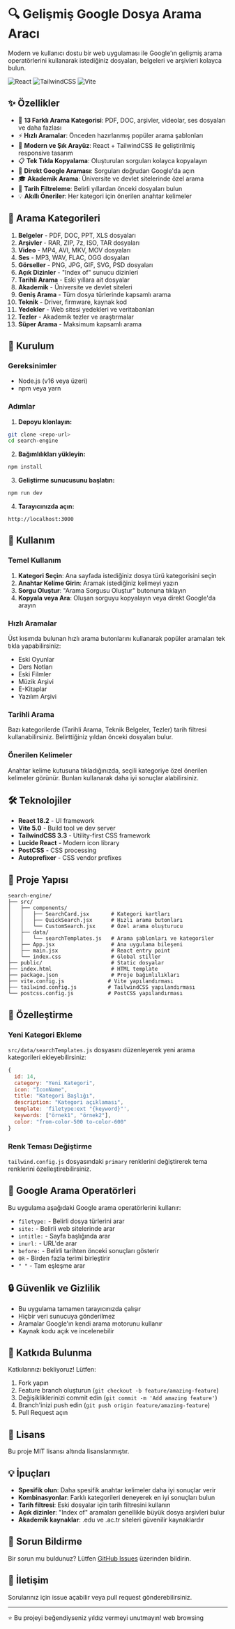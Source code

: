 # 🔍 Gelişmiş Google Dosya Arama Aracı

Modern ve kullanıcı dostu bir web uygulaması ile Google'ın gelişmiş arama operatörlerini kullanarak istediğiniz dosyaları, belgeleri ve arşivleri kolayca bulun.

![React](https://img.shields.io/badge/React-18.2-blue)
![TailwindCSS](https://img.shields.io/badge/TailwindCSS-3.3-38bdf8)
![Vite](https://img.shields.io/badge/Vite-5.0-646cff)

## ✨ Özellikler

- 🎯 **13 Farklı Arama Kategorisi**: PDF, DOC, arşivler, videolar, ses dosyaları ve daha fazlası
- ⚡ **Hızlı Aramalar**: Önceden hazırlanmış popüler arama şablonları
- 🎨 **Modern ve Şık Arayüz**: React + TailwindCSS ile geliştirilmiş responsive tasarım
- 📋 **Tek Tıkla Kopyalama**: Oluşturulan sorguları kolayca kopyalayın
- 🚀 **Direkt Google Araması**: Sorguları doğrudan Google'da açın
- 🎓 **Akademik Arama**: Üniversite ve devlet sitelerinde özel arama
- 📅 **Tarih Filtreleme**: Belirli yıllardan önceki dosyaları bulun
- 💡 **Akıllı Öneriler**: Her kategori için önerilen anahtar kelimeler

## 🎯 Arama Kategorileri

1. **Belgeler** - PDF, DOC, PPT, XLS dosyaları
2. **Arşivler** - RAR, ZIP, 7z, ISO, TAR dosyaları
3. **Video** - MP4, AVI, MKV, MOV dosyaları
4. **Ses** - MP3, WAV, FLAC, OGG dosyaları
5. **Görseller** - PNG, JPG, GIF, SVG, PSD dosyaları
6. **Açık Dizinler** - "Index of" sunucu dizinleri
7. **Tarihli Arama** - Eski yıllara ait dosyalar
8. **Akademik** - Üniversite ve devlet siteleri
9. **Geniş Arama** - Tüm dosya türlerinde kapsamlı arama
10. **Teknik** - Driver, firmware, kaynak kod
11. **Yedekler** - Web sitesi yedekleri ve veritabanları
12. **Tezler** - Akademik tezler ve araştırmalar
13. **Süper Arama** - Maksimum kapsamlı arama

## 🚀 Kurulum

### Gereksinimler

- Node.js (v16 veya üzeri)
- npm veya yarn

### Adımlar

1. **Depoyu klonlayın:**
```bash
git clone <repo-url>
cd search-engine
```

2. **Bağımlılıkları yükleyin:**
```bash
npm install
```

3. **Geliştirme sunucusunu başlatın:**
```bash
npm run dev
```

4. **Tarayıcınızda açın:**
```
http://localhost:3000
```

## 📖 Kullanım

### Temel Kullanım

1. **Kategori Seçin**: Ana sayfada istediğiniz dosya türü kategorisini seçin
2. **Anahtar Kelime Girin**: Aramak istediğiniz kelimeyi yazın
3. **Sorgu Oluştur**: "Arama Sorgusu Oluştur" butonuna tıklayın
4. **Kopyala veya Ara**: Oluşan sorguyu kopyalayın veya direkt Google'da arayın

### Hızlı Aramalar

Üst kısımda bulunan hızlı arama butonlarını kullanarak popüler aramaları tek tıkla yapabilirsiniz:

- Eski Oyunlar
- Ders Notları
- Eski Filmler
- Müzik Arşivi
- E-Kitaplar
- Yazılım Arşivi

### Tarihli Arama

Bazı kategorilerde (Tarihli Arama, Teknik Belgeler, Tezler) tarih filtresi kullanabilirsiniz. Belirttiğiniz yıldan önceki dosyaları bulur.

### Önerilen Kelimeler

Anahtar kelime kutusuna tıkladığınızda, seçili kategoriye özel önerilen kelimeler görünür. Bunları kullanarak daha iyi sonuçlar alabilirsiniz.

## 🛠️ Teknolojiler

- **React 18.2** - UI framework
- **Vite 5.0** - Build tool ve dev server
- **TailwindCSS 3.3** - Utility-first CSS framework
- **Lucide React** - Modern icon library
- **PostCSS** - CSS processing
- **Autoprefixer** - CSS vendor prefixes

## 📁 Proje Yapısı

```
search-engine/
├── src/
│   ├── components/
│   │   ├── SearchCard.jsx       # Kategori kartları
│   │   ├── QuickSearch.jsx      # Hızlı arama butonları
│   │   └── CustomSearch.jsx     # Özel arama oluşturucu
│   ├── data/
│   │   └── searchTemplates.js   # Arama şablonları ve kategoriler
│   ├── App.jsx                  # Ana uygulama bileşeni
│   ├── main.jsx                 # React entry point
│   └── index.css                # Global stiller
├── public/                      # Static dosyalar
├── index.html                   # HTML template
├── package.json                 # Proje bağımlılıkları
├── vite.config.js              # Vite yapılandırması
├── tailwind.config.js          # TailwindCSS yapılandırması
└── postcss.config.js           # PostCSS yapılandırması
```

## 🎨 Özelleştirme

### Yeni Kategori Ekleme

`src/data/searchTemplates.js` dosyasını düzenleyerek yeni arama kategorileri ekleyebilirsiniz:

```javascript
{
  id: 14,
  category: "Yeni Kategori",
  icon: "IconName",
  title: "Kategori Başlığı",
  description: "Kategori açıklaması",
  template: 'filetype:ext "{keyword}"',
  keywords: ["örnek1", "örnek2"],
  color: "from-color-500 to-color-600"
}
```

### Renk Teması Değiştirme

`tailwind.config.js` dosyasındaki `primary` renklerini değiştirerek tema renklerini özelleştirebilirsiniz.

## 📝 Google Arama Operatörleri

Bu uygulama aşağıdaki Google arama operatörlerini kullanır:

- `filetype:` - Belirli dosya türlerini arar
- `site:` - Belirli web sitelerinde arar
- `intitle:` - Sayfa başlığında arar
- `inurl:` - URL'de arar
- `before:` - Belirli tarihten önceki sonuçları gösterir
- `OR` - Birden fazla terimi birleştirir
- `" "` - Tam eşleşme arar

## 🔒 Güvenlik ve Gizlilik

- Bu uygulama tamamen tarayıcınızda çalışır
- Hiçbir veri sunucuya gönderilmez
- Aramalar Google'ın kendi arama motorunu kullanır
- Kaynak kodu açık ve incelenebilir

## 🤝 Katkıda Bulunma

Katkılarınızı bekliyoruz! Lütfen:

1. Fork yapın
2. Feature branch oluşturun (`git checkout -b feature/amazing-feature`)
3. Değişikliklerinizi commit edin (`git commit -m 'Add amazing feature'`)
4. Branch'inizi push edin (`git push origin feature/amazing-feature`)
5. Pull Request açın

## 📄 Lisans

Bu proje MIT lisansı altında lisanslanmıştır.

## 💡 İpuçları

- **Spesifik olun**: Daha spesifik anahtar kelimeler daha iyi sonuçlar verir
- **Kombinasyonlar**: Farklı kategorileri deneyerek en iyi sonuçları bulun
- **Tarih filtresi**: Eski dosyalar için tarih filtresini kullanın
- **Açık dizinler**: "Index of" aramaları genellikle büyük dosya arşivleri bulur
- **Akademik kaynaklar**: .edu ve .ac.tr siteleri güvenilir kaynaklardır

## 🐛 Sorun Bildirme

Bir sorun mu buldunuz? Lütfen [GitHub Issues](https://github.com/your-repo/issues) üzerinden bildirin.

## 📧 İletişim

Sorularınız için issue açabilir veya pull request gönderebilirsiniz.

---

⭐ Bu projeyi beğendiyseniz yıldız vermeyi unutmayın!
web browsing

